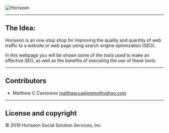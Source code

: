 ![Horiseon](Develop/assets/images/Horiseon.png)

---

## The Idea: 

Horiseon is an one-stop shop for improving the quality and quantity of web traffic to a website or web page using search engine optimization (SEO).

In this webpage you will be shown some of the tools used to make an effective SEO, as well as the benefits of executing the use of these tools. 

---

## Contributors 

- Matthew C Castoreno <matthew.castoreno@yahoo.com>

---

## License and copyright

© 2019 Horiseon Social Solution Services, Inc.
